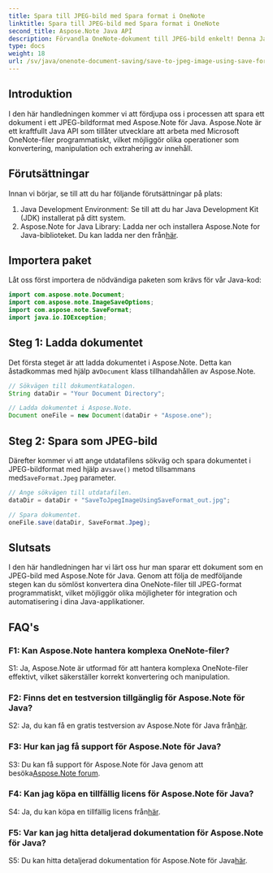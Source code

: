 ```yaml
---
title: Spara till JPEG-bild med Spara format i OneNote
linktitle: Spara till JPEG-bild med Spara format i OneNote
second_title: Aspose.Note Java API
description: Förvandla OneNote-dokument till JPEG-bild enkelt! Denna Java-handledning visar hur du använder Aspose.Note. Konvertera och automatisera med kodexempel! #OneNote #Java #Aspose
type: docs
weight: 18
url: /sv/java/onenote-document-saving/save-to-jpeg-image-using-save-format/
---
```

## Introduktion

I den här handledningen kommer vi att fördjupa oss i processen att spara ett dokument i ett JPEG-bildformat med Aspose.Note för Java. Aspose.Note är ett kraftfullt Java API som tillåter utvecklare att arbeta med Microsoft OneNote-filer programmatiskt, vilket möjliggör olika operationer som konvertering, manipulation och extrahering av innehåll.

## Förutsättningar

Innan vi börjar, se till att du har följande förutsättningar på plats:

1. Java Development Environment: Se till att du har Java Development Kit (JDK) installerat på ditt system.
2.  Aspose.Note for Java Library: Ladda ner och installera Aspose.Note for Java-biblioteket. Du kan ladda ner den från[här](https://releases.aspose.com/note/java/).

## Importera paket

Låt oss först importera de nödvändiga paketen som krävs för vår Java-kod:

```java
import com.aspose.note.Document;
import com.aspose.note.ImageSaveOptions;
import com.aspose.note.SaveFormat;
import java.io.IOException;
```

## Steg 1: Ladda dokumentet

 Det första steget är att ladda dokumentet i Aspose.Note. Detta kan åstadkommas med hjälp av`Document` klass tillhandahållen av Aspose.Note.

```java
// Sökvägen till dokumentkatalogen.
String dataDir = "Your Document Directory";

// Ladda dokumentet i Aspose.Note.
Document oneFile = new Document(dataDir + "Aspose.one");
```

## Steg 2: Spara som JPEG-bild

 Därefter kommer vi att ange utdatafilens sökväg och spara dokumentet i JPEG-bildformat med hjälp av`save()` metod tillsammans med`SaveFormat.Jpeg` parameter.

```java
// Ange sökvägen till utdatafilen.
dataDir = dataDir + "SaveToJpegImageUsingSaveFormat_out.jpg";

// Spara dokumentet.
oneFile.save(dataDir, SaveFormat.Jpeg);
```

## Slutsats

I den här handledningen har vi lärt oss hur man sparar ett dokument som en JPEG-bild med Aspose.Note för Java. Genom att följa de medföljande stegen kan du sömlöst konvertera dina OneNote-filer till JPEG-format programmatiskt, vilket möjliggör olika möjligheter för integration och automatisering i dina Java-applikationer.

## FAQ's

### F1: Kan Aspose.Note hantera komplexa OneNote-filer?

S1: Ja, Aspose.Note är utformad för att hantera komplexa OneNote-filer effektivt, vilket säkerställer korrekt konvertering och manipulation.

### F2: Finns det en testversion tillgänglig för Aspose.Note för Java?

 S2: Ja, du kan få en gratis testversion av Aspose.Note för Java från[här](https://releases.aspose.com/).

### F3: Hur kan jag få support för Aspose.Note för Java?

 S3: Du kan få support för Aspose.Note för Java genom att besöka[Aspose.Note forum](https://forum.aspose.com/c/note/28).

### F4: Kan jag köpa en tillfällig licens för Aspose.Note för Java?

 S4: Ja, du kan köpa en tillfällig licens från[här](https://purchase.aspose.com/temporary-license/).

### F5: Var kan jag hitta detaljerad dokumentation för Aspose.Note för Java?

S5: Du kan hitta detaljerad dokumentation för Aspose.Note för Java[här](https://reference.aspose.com/note/java/).